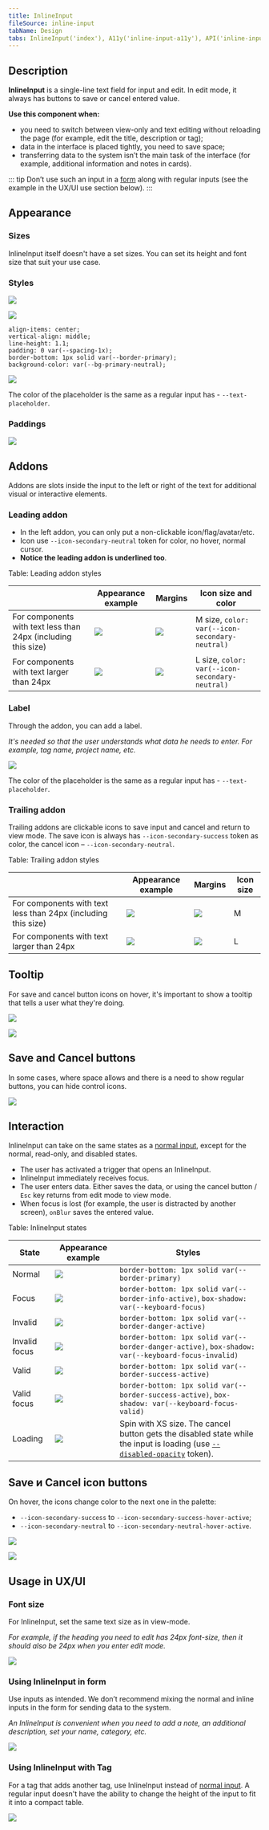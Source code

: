 ```yaml
---
title: InlineInput
fileSource: inline-input
tabName: Design
tabs: InlineInput('index'), A11y('inline-input-a11y'), API('inline-input-api'), Example('inline-input-example'), Changelog('inline-input-changelog')
---
```


## Description

**InlineInput** is a single-line text field for input and edit. In edit mode, it always has buttons to save or cancel entered value.

**Use this component when:**

- you need to switch between view-only and text editing without reloading the page (for example, edit the title, description or tag);
- data in the interface is placed tightly, you need to save space;
- transferring data to the system isn’t the main task of the interface (for example, additional information and notes in cards).

::: tip
Don’t use such an input in a [form](/patterns/form/) along with regular inputs (see the example in the UX/UI use section below).
:::

## Appearance

### Sizes

InlineInput itself doesn't have a set sizes. You can set its height and font size that suit your use case.

### Styles

![](static/normal.png)

![](static/focus.png)

```
align-items: center;
vertical-align: middle;
line-height: 1.1;
padding: 0 var(--spacing-1x);
border-bottom: 1px solid var(--border-primary);
background-color: var(--bg-primary-neutral);
```

![](static/normal-placeholder.png)

The color of the placeholder is the same as a regular input has - `--text-placeholder`.

### Paddings

![](static/paddings.png)

## Addons

Addons are slots inside the input to the left or right of the text for additional visual or interactive elements.

### Leading addon

- In the left addon, you can only put a non-clickable icon/flag/avatar/etc.
- Icon use `--icon-secondary-neutral` token for color, no hover, normal cursor.
- **Notice the leading addon is underlined too**.

Table: Leading addon styles

|                                                               | Appearance example                               | Margins                                                | Icon size and color                             |
| ------------------------------------------------------------- | ------------------------------------------------ | ------------------------------------------------------ | ----------------------------------------------- |
| For components with text less than 24px (including this size) | ![](static/leading-addon-focus.png) | ![](static/leading-addon-margins.png)     | M size, `color: var(--icon-secondary-neutral)` |
| For components with text larger than 24px                     | ![](static/leading-addon-big.png)   | ![](static/leading-addon-big-margins.png) | L size, `color: var(--icon-secondary-neutral)` |

### Label

Through the addon, you can add a label.

_It's needed so that the user understands what data he needs to enter. For example, tag name, project name, etc._

![](static/permanent-placeholder.png)

The color of the placeholder is the same as a regular input has - `--text-placeholder`.

### Trailing addon

Trailing addons are clickable icons to save input and cancel and return to view mode.
The save icon is always has `--icon-secondary-success` token as color, the cancel icon – `--icon-secondary-neutral`.

Table: Trailing addon styles

|                                                               | Appearance example                                       | Margins                              | Icon size |
| ------------------------------------------------------------- | -------------------------------------------------------- | ------------------------------------ | --------- |
| For components with text less than 24px (including this size) | ![](static/trailing-addon-margins.png)     | ![](static/small-text.png) | M         |
| For components with text larger than 24px                     | ![](static/trailing-addon-big-margins.png) | ![](static/big-text.png)     | L         |

## Tooltip

For save and cancel button icons on hover, it's important to show a tooltip that tells a user what they're doing.

![](static/tooltip2.png)

![](static/tooltip1.png)

## Save and Cancel buttons

In some cases, where space allows and there is a need to show regular buttons, you can hide control icons.

![](static/buttons.png)

## Interaction

InlineInput can take on the same states as a [normal input](/components/input/), except for the normal, read-only, and disabled states.

- The user has activated a trigger that opens an InlineInput.
- InlineInput immediately receives focus.
- The user enters data. Either saves the data, or using the cancel button / `Esc` key returns from edit mode to view mode.
- When focus is lost (for example, the user is distracted by another screen), `onBlur` saves the entered value.

Table: InlineInput states

| State         | Appearance example                       | Styles                                                                                                                                             |
| ------------- | ---------------------------------------- | -------------------------------------------------------------------------------------------------------------------------------------------------- |
| Normal        | ![](static/normal.png)       | `border-bottom: 1px solid var(--border-primary)`                                                                                                  |
| Focus         | ![](static/focus.png)         | `border-bottom: 1px solid var(--border-info-active)`, `box-shadow: var(--keyboard-focus)`                                                        |
| Invalid       | ![](static/invalid.png)     | `border-bottom: 1px solid var(--border-danger-active)`                                                                                            |
| Invalid focus | ![](static/invalid-focus.png) | `border-bottom: 1px solid var(--border-danger-active)`, `box-shadow: var(--keyboard-focus-invalid)`                                              |
| Valid         | ![](static/valid.png)         | `border-bottom: 1px solid var(--border-success-active)`                                                                                           |
| Valid focus   | ![](static/valid-focus.png)   | `border-bottom: 1px solid var(--border-success-active)`, `box-shadow: var(--keyboard-focus-valid)`                                               |
| Loading       | ![](static/loading.png)     | Spin with XS size. The cancel button gets the disabled state while the input is loading (use [`--disabled-opacity`](/style/design-tokens/) token). |

## Save и Cancel icon buttons

On hover, the icons change color to the next one in the palette:

- `--icon-secondary-success` to `--icon-secondary-success-hover-active`;
- `--icon-secondary-neutral` to `--icon-secondary-neutral-hover-active`.

![](static/tooltip2.png)

![](static/tooltip1.png)

## Usage in UX/UI

### Font size

For InlineInput, set the same text size as in view-mode.

_For example, if the heading you need to edit has 24px font-size, then it should also be 24px when you enter edit mode._

![](static/inline-size-yes-no.png)

### Using InlineInput in form

Use inputs as intended. We don’t recommend mixing the normal and inline inputs in the form for sending data to the system.

_An InlineInput is convenient when you need to add a note, an additional description, set your name, category, etc._

![](static/inline-yes-no.png)

### Using InlineInput with Tag

For a tag that adds another tag, use InlineInput instead of [normal input](/components/input/). A regular input doesn't have the ability to change the height of the input to fit it into a compact table.

![](static/inline-tag-yes-no.png)

